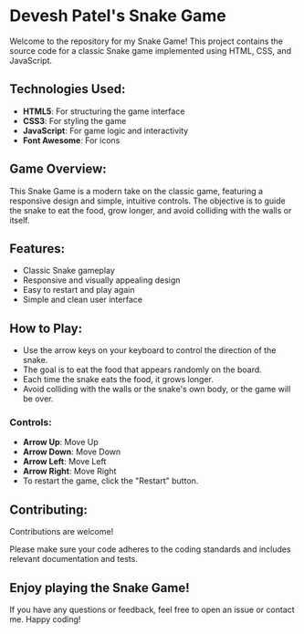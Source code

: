 # Devesh Patel's Snake Game

Welcome to the repository for my Snake Game! This project contains the source code for a classic Snake game implemented using HTML, CSS, and JavaScript.

## Technologies Used:
- **HTML5**: For structuring the game interface
- **CSS3**: For styling the game
- **JavaScript**: For game logic and interactivity
- **Font Awesome**: For icons

## Game Overview:
This Snake Game is a modern take on the classic game, featuring a responsive design and simple, intuitive controls. The objective is to guide the snake to eat the food, grow longer, and avoid colliding with the walls or itself.

## Features:
- Classic Snake gameplay
- Responsive and visually appealing design
- Easy to restart and play again
- Simple and clean user interface

## How to Play:
- Use the arrow keys on your keyboard to control the direction of the snake.
- The goal is to eat the food that appears randomly on the board.
- Each time the snake eats the food, it grows longer.
- Avoid colliding with the walls or the snake's own body, or the game will be over.

### Controls:
- **Arrow Up**: Move Up
- **Arrow Down**: Move Down
- **Arrow Left**: Move Left
- **Arrow Right**: Move Right
- To restart the game, click the "Restart" button.

## Contributing:
Contributions are welcome! 

Please make sure your code adheres to the coding standards and includes relevant documentation and tests.

## Enjoy playing the Snake Game!
If you have any questions or feedback, feel free to open an issue or contact me. Happy coding!

